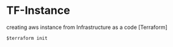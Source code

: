 # TF-Instance
creating aws instance from Infrastructure as a code [Terraform]

``
  $terraform init
  ``
